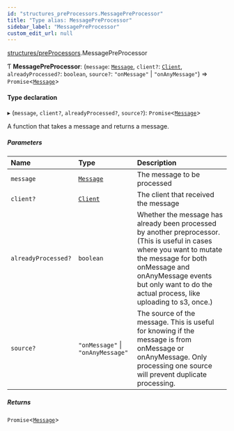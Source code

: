 ```yaml
---
id: "structures_preProcessors.MessagePreProcessor"
title: "Type alias: MessagePreProcessor"
sidebar_label: "MessagePreProcessor"
custom_edit_url: null
---
```


[structures/preProcessors](/api/modules/structures_preProcessors.md).MessagePreProcessor

Ƭ **MessagePreProcessor**: (`message`: [`Message`](/api/interfaces/api_model_message.Message.md), `client?`: [`Client`](/api/classes/api_Client.Client.md), `alreadyProcessed?`: `boolean`, `source?`: ``"onMessage"`` \| ``"onAnyMessage"``) => `Promise`<[`Message`](/api/interfaces/api_model_message.Message.md)\>

#### Type declaration

▸ (`message`, `client?`, `alreadyProcessed?`, `source?`): `Promise`<[`Message`](/api/interfaces/api_model_message.Message.md)\>

A function that takes a message and returns a message.

##### Parameters

| Name | Type | Description |
| :------ | :------ | :------ |
| `message` | [`Message`](/api/interfaces/api_model_message.Message.md) | The message to be processed |
| `client?` | [`Client`](/api/classes/api_Client.Client.md) | The client that received the message |
| `alreadyProcessed?` | `boolean` | Whether the message has already been processed by another preprocessor. (This is useful in cases where you want to mutate the message for both onMessage and onAnyMessage events but only want to do the actual process, like uploading to s3, once.) |
| `source?` | ``"onMessage"`` \| ``"onAnyMessage"`` | The source of the message. This is useful for knowing if the message is from onMessage or onAnyMessage. Only processing one source will prevent duplicate processing. |

##### Returns

`Promise`<[`Message`](/api/interfaces/api_model_message.Message.md)\>
